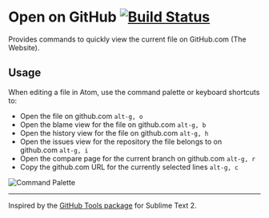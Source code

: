 # Open on GitHub [![Build Status](https://travis-ci.org/atom/open-on-github.svg?branch=master)](https://travis-ci.org/atom/open-on-github)

Provides commands to quickly view the current file on GitHub.com (The Website).

## Usage

When editing a file in Atom, use the command palette or keyboard shortcuts to:

- Open the file on github.com `alt-g, o`
- Open the blame view for the file on github.com `alt-g, b`
- Open the history view for the file on github.com `alt-g, h`
- Open the issues view for the repository the file belongs to on github.com `alt-g, i`
- Open the compare page for the current branch on github.com `alt-g, r`
- Copy the github.com URL for the currently selected lines `alt-g, c`

![Command Palette](https://f.cloud.github.com/assets/671378/2241755/23cb72f8-9ce2-11e3-9109-36c76a030f6a.png)

---

Inspired by the [GitHub Tools package][github-tools] for Sublime Text 2.

[github-tools]: https://github.com/temochka/sublime-text-2-github-tools
